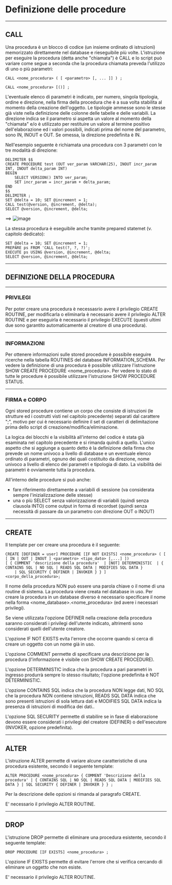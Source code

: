 # Definizione delle procedure

--------------------------------------
## CALL

Una procedura è un blocco di codice (un insieme ordinato di istruzioni) memorizzato direttamente nel database e rieseguibile più volte. L'istruzione per eseguire la procedura (detta anche "chiamata") è CALL e lo script può variare come segue a seconda che la procedura chiamata preveda l'utilizzo di uno o più parametri:

    CALL <nome_procedura> ( [ <parametro> [, ... ]] ) ;

    CALL <nome_procedura> [()] ;

L'eventuale elenco di parametri è indicato, per numero, singola tipologia, ordine e direzione, nella firma della procedura che è a sua volta stabilita al momento della creazione dell'oggetto.
Le tipologie ammesse sono le stesse già viste nella definizione delle colonne delle tabelle e delle variabili.
La direzione indica se il parametro si aspetta un valore al momento della "chiamata" e/o è utilizzato per restituire un valore al termine positivo dell'elaborazione ed i valori possibili, indicati prima del nome del parametro, sono IN, INOUT e OUT. Se omessa, la direzione predefinita è IN.

Nell'esempio seguente è richiamata una procedura con 3 parametri con le tre modalità di direzione:

    DELIMITER $$
    CREATE PROCEDURE test (OUT ver_param VARCHAR(25), INOUT incr_param INT, INOUT delta_param INT)
    BEGIN
        SELECT VERSION() INTO ver_param;
        SET incr_param = incr_param + delta_param;
    END 
    $$
    DELIMITER ;
    SET @delta = 10; SET @increment = 1;
    CALL test(@version, @increment, @delta);
    SELECT @version, @increment, @delta;
        
==> ![image](https://github.com/pmarconcini/DB_MySql_Appunti/assets/82878995/7cd4748e-dc92-4d53-9fd2-1d12f7bce9de)


La stessa procedura è eseguibile anche tramite prepared statemet (v. capitolo dedicato):

    SET @delta = 10; SET @increment = 1;
    PREPARE ps FROM 'CALL test(?, ?, ?)';
    EXECUTE ps USING @version, @increment, @delta;
    SELECT @version, @increment, @delta;



--------------------------------------
## DEFINIZIONE DELLA PROCEDURA

--------------------------------------
### PRIVILEGI

Per poter creare una procedura è necessasrio avere il privilegio CREATE ROUTINE, per modificarla o eliminarla è necessario avere il privilegio ALTER ROUTINE e per eseguirla è necessario il privilegio EXECUTE (questi ultimi due sono garantito automaticamente al creatore di una procedura).


--------------------------------------
### INFORMAZIONI

Per ottenere informazioni sulle stored procedure è possibile eseguire ricerche nella tabella ROUTINES del database INFORMATION_SCHEMA.
Per vedere la definizione di una procedura è possibile utilizzare l'istruzione SHOW CREATE PROCEDURE <nome_procedura>.
Per vedere lo stato di tutte le procedure è possibile utilizzare l'istruzione SHOW PROCEDURE STATUS.


--------------------------------------
### FIRMA e CORPO

Ogni stored procedure contiene un corpo che consiste di istruzioni (le strutture ed i costrutti visti nel capitolo precedente) separati dal carattere ";", motivo per cui è necessario definire il set di caratteri di delimitazione prima dello script di creazione/modifica/eliminazione.

La logica dei blocchi e la visibilità all'interno del codice è stata già esaminata nel capitolo precedente e si rimanda quindi a quello. 
L'unico aspetto che si aggiunge a quanto detto è la definizione della firma che prevede un nome univoco a livello di database e un eventuale elenco ordinato di parametri, ognuno dei quali costituito da direzione, nome univoco a livello di elenco dei parametri e tipologia di dato.
La visibilità dei parametri è ovviamente tutta la procedura.

All'interno delle procedure si può anche:
- fare riferimento direttamente a variabili di sessione (va considerata sempre l'inizializzazione delle stesse)
- una o più SELECT senza valorizzazione di variabili (quindi senza clausola INTO) come output in forma di recordset (quindi senza necessità di passare da un parametro con direzione OUT o INOUT)


--------------------------------------
## CREATE

Il template per cer creare una procedura è il seguente:

    CREATE [DEFINER = user] PROCEDURE [IF NOT EXISTS] <nome_procedura> ( [ [ IN | OUT | INOUT ] <parametro> <tipo_dato> [,...] ])
    [ { COMMENT 'descrizione della procedura'  | [NOT] DETERMINISTIC  | { CONTAINS SQL | NO SQL | READS SQL DATA | MODIFIES SQL DATA }
        | SQL SECURITY { DEFINER | INVOKER } } ] 
    <corpo_della_procedura>;

Il nome della procedura NON può essere una parola chiave o il nome di una routine di sistema.
La procedura viene creata nel database in uso. Per creare la procedura in un database diverso è necessario specificare il nome nella forma <nome_database>.<nome_procedura> (ed avere i necessari privilegi).

Se viene utilizzata l'opzione DEFINER  nella creazione della procedura saranno considerati i privilegi dell'utente indicato, altrimenti sono considerati quelli dell'utente creatore.

L'opzione IF NOT EXISTS evita l'errore che occorre quando si cerca di creare un oggetto con un nome già in uso.

L'opzione COMMENT permette di specificare una descrizione per la procedura (l'informazione è visibile con SHOW CREATE PROCEDURE).

L'opzione DETERMINISTIC indica che la procedura a pari parametri in ingresso produrrà sempre lo stesso risultato; l'opzione predefinita è NOT DETERMINISTIC.

L'opzione CONTAINS SQL indica che la procedura NON legge dati, NO SQL che la procedura NON contiene istruzioni, READS SQL DATA indica che sono presenti istruzioni di sola lettura dati e MODIFIES SQL DATA indica la presenza di istruzioni di modifica dei dati..

L'opzione SQL SECURITY permette di stabilire se in fase di elaborazione devono essere considerati i privilegi del creatore (DEFINER) o dell'esecutore (INVOKER, opzione predefinita).



--------------------------------------
## ALTER

L'istruzione ALTER permette di variare alcune caratteristiche di una procedura esistente, secondo il seguente template:

    ALTER PROCEDURE <nome_procedura> { COMMENT 'Descrizione della procedura' | { CONTAINS SQL | NO SQL | READS SQL DATA | MODIFIES SQL DATA } | SQL SECURITY { DEFINER | INVOKER } } ;
    
Per la descrizione delle opzioni si rimanda al paragrafo CREATE.

E' necessario il privilegio ALTER ROUTINE.



--------------------------------------
## DROP

L'istruzione DROP permette di eliminare una procedura esistente, secondo il seguente template:

    DROP PROCEDURE [IF EXISTS] <nome_procedura> ;

L'opzione IF EXISTS permette di evitare l'errore che si verifica cercando di eliminare un oggetto che non esiste.

E' necessario il privilegio ALTER ROUTINE.

